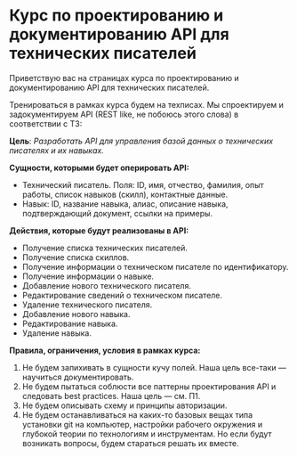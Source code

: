 # Курс по проектированию и документированию API для технических писателей

Приветствую вас на страницах курса по проектированию и документированию API для технических писателей.

Тренироваться в рамках курса будем на техписах.
Мы спроектируем и задокументируем API (REST like, не побоюсь этого слова) в соответствии с ТЗ:

**Цель**: *Разработать API для управления базой данных о технических писателях и их навыках.*

**Сущности, которыми будет оперировать API:**

- Технический писатель. Поля: ID, имя, отчество, фамилия, опыт работы, список навыков (скилл), контактные данные.
- Навык: ID, название навыка, алиас, описание навыка, подтверждающий документ, ссылки на примеры.

**Действия, которые будут реализованы в API:**

- Получение списка технических писателей.
- Получение списка скиллов.
- Получение информации о техническом писателе по идентификатору.
- Получение информации о навыке.
- Добавление нового технического писателя.
- Редактирование сведений о техническом писателе.
- Удаление технического писателя.
- Добавление нового навыка.
- Редактирование навыка.
- Удаление навыка.

**Правила, ограничения, условия в рамках курса:**

1. Не будем запихивать в сущности кучу полей. Наша цель все-таки — научиться документировать.
2. Не будем пытаться соблюсти все паттерны проектирования API и следовать best practices. Наша цель — см. П1.
3. Не будем описывать схему и принципы авторизации.
4. Не будем останавливаться на каких-то базовых вещах типа установки git на компьютер, настройки рабочего окружения и глубокой теории по технологиям и инструментам. Но если будут возникать вопросы, будем стараться решать их вместе.
